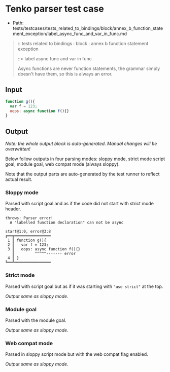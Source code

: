 # Tenko parser test case

- Path: tests/testcases/tests_related_to_bindings/block/annex_b_function_statement_exception/label_async_func_and_var_in_func.md

> :: tests related to bindings : block : annex b function statement exception
>
> ::> label async func and var in func
>
>Async functions are never function statements, the grammar simply doesn't have them, so this is always an error.


## Input

`````js
function g(){
  var f = 123;
  oops: async function f(){}
}
`````

## Output

_Note: the whole output block is auto-generated. Manual changes will be overwritten!_

Below follow outputs in four parsing modes: sloppy mode, strict mode script goal, module goal, web compat mode (always sloppy).

Note that the output parts are auto-generated by the test runner to reflect actual result.

### Sloppy mode

Parsed with script goal and as if the code did not start with strict mode header.

`````
throws: Parser error!
  A "labelled function declaration" can not be async

start@1:0, error@3:8
╔══╦════════════════
 1 ║ function g(){
 2 ║   var f = 123;
 3 ║   oops: async function f(){}
   ║         ^^^^^------- error
 4 ║ }
╚══╩════════════════

`````

### Strict mode

Parsed with script goal but as if it was starting with `"use strict"` at the top.

_Output same as sloppy mode._

### Module goal

Parsed with the module goal.

_Output same as sloppy mode._

### Web compat mode

Parsed in sloppy script mode but with the web compat flag enabled.

_Output same as sloppy mode._
